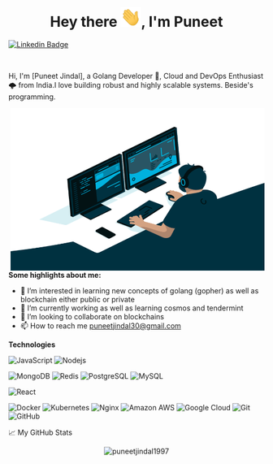 <h1 align="center">Hey there <img src="Hi.gif" width="40px" />, I'm Puneet</h1>

[![Linkedin Badge](https://img.shields.io/badge/-puneet-jindal-773a5614b-blue?style=flat-square&logo=Linkedin&logoColor=white&link=https://www.linkedin.com/in/puneet-jindal-773a5614b/)](https://www.linkedin.com/in/puneet-jindal-773a5614b/)

<br />

Hi, I'm [Puneet Jindal], a Golang Developer 🚀, Cloud and DevOps Enthusiast 🌩 from India.I love building robust and highly scalable systems. Beside's programming.

  <img align="right" alt="GIF" src="code.gif" width="500" height="320" />

**Some highlights about me:**
- 👀 I’m interested in learning new concepts of golang (gopher) as well as blockchain either public or private
- 🌱 I’m currently working as well as learning cosmos and tendermint
- 💞️ I’m looking to collaborate on blockchains
- 📫 How to reach me puneetjindal30@gmail.com

**Technologies**  

![JavaScript](https://img.shields.io/badge/-JavaScript-black?style=flat-square&logo=javascript)
![Nodejs](https://img.shields.io/badge/-Nodejs-black?style=flat-square&logo=Node.js)

![MongoDB](https://img.shields.io/badge/-MongoDB-black?style=flat-square&logo=mongodb)
![Redis](https://img.shields.io/badge/-Redis-black?style=flat-square&logo=Redis)
![PostgreSQL](https://img.shields.io/badge/-PostgreSQL-336791?style=flat-square&logo=postgresql)
![MySQL](https://img.shields.io/badge/-MySQL-black?style=flat-square&logo=mysql)

![React](https://img.shields.io/badge/-React-black?style=flat-square&logo=react)

![Docker](https://img.shields.io/badge/-Docker-black?style=flat-square&logo=docker)
![Kubernetes](https://img.shields.io/badge/-Kubernetes-black?style=flat-square&logo=Kubernetes)
![Nginx](https://img.shields.io/badge/-Nginx-black?style=flat-square&logo=nginx)
![Amazon AWS](https://img.shields.io/badge/Amazon%20AWS-232F3E?style=flat-square&logo=amazon-aws)
![Google Cloud](https://img.shields.io/badge/Google%20Cloud-black?style=flat-square&logo=google-cloud)
![Git](https://img.shields.io/badge/-Git-black?style=flat-square&logo=git)
![GitHub](https://img.shields.io/badge/-GitHub-181717?style=flat-square&logo=github)



📈 My GitHub Stats

<p align="center"> <img src="https://github-readme-stats.vercel.app/api?username=puneetjindal1997&count_private=true&show_icons=true&theme=gotham" alt="puneetjindal1997" />